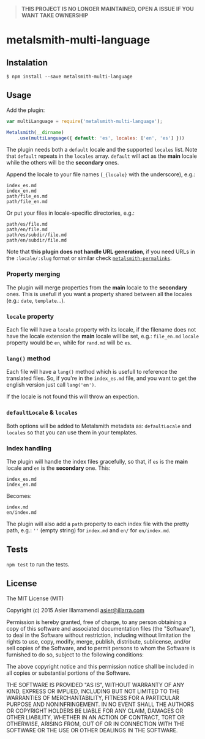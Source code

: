 > **THIS PROJECT IS NO LONGER MAINTAINED, OPEN A ISSUE IF YOU WANT TAKE OWNERSHIP**

# metalsmith-multi-language

## Instalation

    $ npm install --save metalsmith-multi-language

## Usage

Add the plugin:

```javascript
var multiLanguage = require('metalsmith-multi-language');

Metalsmith(__dirname)
    .use(multiLanguage({ default: 'es', locales: ['en', 'es'] }))
```

The plugin needs both a `default` locale and the supported `locales` list. Note that `default` repeats in the `locales` array. `default` will act as the **main** locale while the others will be the **secondary** ones.

Append the locale to your file names (`_{locale}` with the underscore), e.g.:

```
index_es.md
index_en.md
path/file_es.md
path/file_en.md
```

Or put your files in locale-specific directories, e.g.:

```
path/es/file.md
path/en/file.md
path/es/subdir/file.md
path/en/subdir/file.md
```

Note that **this plugin does not handle URL generation**, if you need URLs in the `:locale/:slug` format or similar check [`metalsmith-permalinks`](https://github.com/segmentio/metalsmith-permalinks).

### Property merging

The plugin will merge properties from the **main** locale to the **secondary** ones. This is usefull if you want a property shared between all the locales (e.g.: `date`, `template`…).

### `locale` property

Each file will have a `locale` property with its locale, if the filename does not have the locale extension the **main** locale will be set, e.g.: `file_en.md` `locale` property would be `en`, while for `rand.md` will be `es`.

### `lang()` method

Each file will have a `lang()` method which is usefull to reference the translated files. So, if you're in the `index_es.md` file, and you want to get the english version just call `lang('en')`.

If the locale is not found this will throw an expection.

### `defaultLocale` & `locales`

Both options will be added to Metalsmith metadata as: `defaultLocale` and `locales` so that you can use them in your templates.

### Index handling

The plugin will handle the index files gracefully, so that, if `es` is the **main** locale and `en` is the **secondary** one. This:

```
index_es.md
index_en.md
```

Becomes:

```
index.md
en/index.md
```

The plugin will also add a `path` property to each index file with the pretty path, e.g.: `''` (empty string) for `index.md` and `en/` for `en/index.md`.

## Tests

`npm test` to run the tests.

## License

The MIT License (MIT)

Copyright (c) 2015 Asier Illarramendi <asier@illarra.com>

Permission is hereby granted, free of charge, to any person obtaining a copy
of this software and associated documentation files (the "Software"), to deal
in the Software without restriction, including without limitation the rights
to use, copy, modify, merge, publish, distribute, sublicense, and/or sell
copies of the Software, and to permit persons to whom the Software is
furnished to do so, subject to the following conditions:

The above copyright notice and this permission notice shall be included in all
copies or substantial portions of the Software.

THE SOFTWARE IS PROVIDED "AS IS", WITHOUT WARRANTY OF ANY KIND, EXPRESS OR
IMPLIED, INCLUDING BUT NOT LIMITED TO THE WARRANTIES OF MERCHANTABILITY,
FITNESS FOR A PARTICULAR PURPOSE AND NONINFRINGEMENT. IN NO EVENT SHALL THE
AUTHORS OR COPYRIGHT HOLDERS BE LIABLE FOR ANY CLAIM, DAMAGES OR OTHER
LIABILITY, WHETHER IN AN ACTION OF CONTRACT, TORT OR OTHERWISE, ARISING FROM,
OUT OF OR IN CONNECTION WITH THE SOFTWARE OR THE USE OR OTHER DEALINGS IN THE
SOFTWARE.
